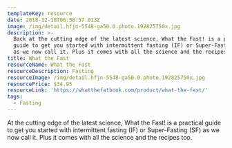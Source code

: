```yaml
---
templateKey: resource
date: 2018-12-18T06:58:57.013Z
image: /img/detail.hfjn-5548-ga50.0.photo.192825750x.jpg
description: >-
  Back at the cutting edge of the latest science, What the Fast! is a practical
  guide to get you started with intermittent fasting (IF) or Super-Fasting (SF)
  as we now call it. Plus it comes with all the science and the recipes too.
title: What the Fast
resourceName: What the Fast
resourceDescription: Fasting
resourceImage: /img/detail.hfjn-5548-ga50.0.photo.192825750x.jpg
resourcePrice: $34.95
resourceLink: 'https://whatthefatbook.com/product/what-the-fast/'
tags:
  - Fasting
---
```

At the cutting edge of the latest science, What the Fast! is a practical guide to get you started with intermittent fasting (IF) or Super-Fasting (SF) as we now call it. Plus it comes with all the science and the recipes too.
